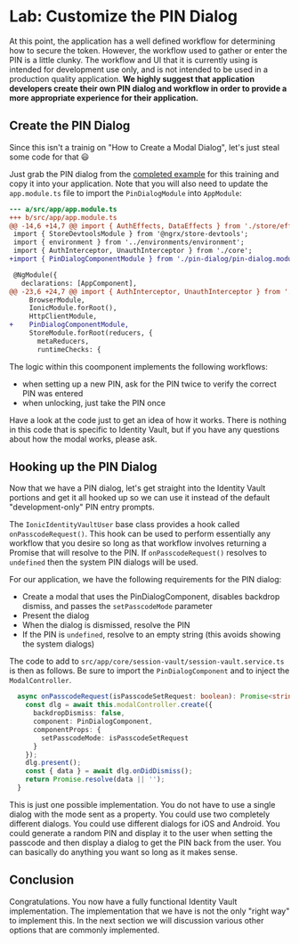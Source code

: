 # Lab: Customize the PIN Dialog

At this point, the application has a well defined workflow for determining how to secure the token. However, the workflow used to gather or enter the PIN is a little clunky. The workflow and UI that it is currently using is intended for development use only, and is not intended to be used in a production quality application. **We highly suggest that application developers create their own PIN dialog and workflow in order to provide a more appropriate experience for their application.**

## Create the PIN Dialog

Since this isn't a trainig on "How to Create a Modal Dialog", let's just steal some code for that 😃

Just grab the PIN dialog from the <a href="https://github.com/ionic-team/tea-taster-angular/tree/feature/identity-vault/src/app/pin-dialog" target="_blank">completed example</a> for this training and copy it into your application. Note that you will also need to update the `app.module.ts` file to import the `PinDialogModule` into `AppModule`:

```diff
--- a/src/app/app.module.ts
+++ b/src/app/app.module.ts
@@ -14,6 +14,7 @@ import { AuthEffects, DataEffects } from './store/effects';
 import { StoreDevtoolsModule } from '@ngrx/store-devtools';
 import { environment } from '../environments/environment';
 import { AuthInterceptor, UnauthInterceptor } from './core';
+import { PinDialogComponentModule } from './pin-dialog/pin-dialog.module';

 @NgModule({
   declarations: [AppComponent],
@@ -23,6 +24,7 @@ import { AuthInterceptor, UnauthInterceptor } from './core';
     BrowserModule,
     IonicModule.forRoot(),
     HttpClientModule,
+    PinDialogComponentModule,
     StoreModule.forRoot(reducers, {
       metaReducers,
       runtimeChecks: {
```

The logic within this coomponent implements the following workflows:

- when setting up a new PIN, ask for the PIN twice to verify the correct PIN was entered
- when unlocking, just take the PIN once

Have a look at the code just to get an idea of how it works. There is nothing in this code that is specific to Identity Vault, but if you have any questions about how the modal works, please ask.

## Hooking up the PIN Dialog

Now that we have a PIN dialog, let's get straight into the Identity Vault portions and get it all hooked up so we can use it instead of the default "development-only" PIN entry prompts.

The `IonicIdentityVaultUser` base class provides a hook called `onPasscodeRequest()`. This hook can be used to perform essentially any workflow that you desire so long as that workflow involves returning a Promise that will resolve to the PIN. If `onPasscodeRequest()` resolves to `undefined` then the system PIN dialogs will be used.

For our application, we have the following requirements for the PIN dialog:

- Create a modal that uses the PinDialogComponent, disables backdrop dismiss, and passes the `setPasscodeMode` parameter
- Present the dialog
- When the dialog is dismissed, resolve the PIN
- If the PIN is `undefined`, resolve to an empty string (this avoids showing the system dialogs)

The code to add to `src/app/core/session-vault/session-vault.service.ts` is then as follows. Be sure to import the `PinDialogComponent` and to inject the `ModalController`.

```TypeScript
  async onPasscodeRequest(isPasscodeSetRequest: boolean): Promise<string> {
    const dlg = await this.modalController.create({
      backdropDismiss: false,
      component: PinDialogComponent,
      componentProps: {
        setPasscodeMode: isPasscodeSetRequest
      }
    });
    dlg.present();
    const { data } = await dlg.onDidDismiss();
    return Promise.resolve(data || '');
  }
```

This is just one possible implementation. You do not have to use a single dialog with the mode sent as a property. You could use two completely different dialogs. You could use different dialogs for iOS and Android. You could generate a random PIN and display it to the user when setting the passcode and then display a dialog to get the PIN back from the user. You can basically do anything you want so long as it makes sense.

## Conclusion

Congratulations. You now have a fully functional Identity Vault implementation. The implementation that we have is not the only "right way" to implement this. In the next section we will discussion various other options that are commonly implemented.
